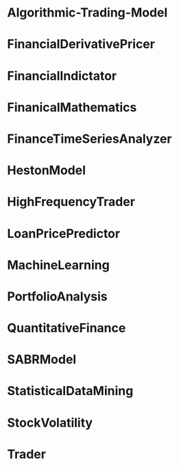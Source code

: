 # Algorithmic-Trading-Model

# FinancialDerivativePricer

# FinancialIndictator

# FinanicalMathematics

# FinanceTimeSeriesAnalyzer

# HestonModel

# HighFrequencyTrader

# LoanPricePredictor

# MachineLearning

# PortfolioAnalysis

# QuantitativeFinance

# SABRModel

# StatisticalDataMining

# StockVolatility

# Trader

